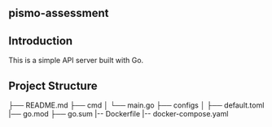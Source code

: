 ## pismo-assessment ##

## Introduction ##

This is a simple API server built with Go.


## Project Structure ##

├── README.md
├── cmd
│   └── main.go
├── configs
│   ├── default.toml
|── go.mod
├── go.sum
|-- Dockerfile
|-- docker-compose.yaml
